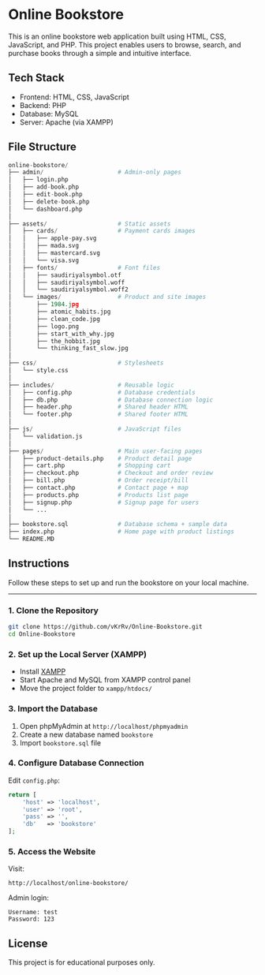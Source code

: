 # Online Bookstore

This is an online bookstore web application  built using HTML, CSS, JavaScript, and PHP. This project enables users to browse, search, and purchase books through a simple and intuitive interface.

## Tech Stack

- Frontend: HTML, CSS, JavaScript
- Backend: PHP
- Database: MySQL
- Server: Apache (via XAMPP)

## File Structure
```python
online-bookstore/
├── admin/                     # Admin-only pages
│   ├── login.php              
│   ├── add-book.php           
│   ├── edit-book.php          
│   ├── delete-book.php        
│   └── dashboard.php          
│
├── assets/                    # Static assets
│   ├── cards/                 # Payment cards images
│   │   ├── apple-pay.svg
│   │   ├── mada.svg
│   │   ├── mastercard.svg
│   │   └── visa.svg
│   ├── fonts/                 # Font files
│   │   ├── saudiriyalsymbol.otf
│   │   ├── saudiriyalsymbol.woff
│   │   └── saudiriyalsymbol.woff2
│   └── images/                # Product and site images
│       ├── 1984.jpg
│       ├── atomic_habits.jpg
│       ├── clean_code.jpg
│       ├── logo.png
│       ├── start_with_why.jpg
│       ├── the_hobbit.jpg
│       └── thinking_fast_slow.jpg
│
├── css/                       # Stylesheets
│   └── style.css             
│
├── includes/                  # Reusable logic
│   ├── config.php             # Database credentials
│   ├── db.php                 # Database connection logic
│   ├── header.php             # Shared header HTML
│   └── footer.php             # Shared footer HTML
│
├── js/                        # JavaScript files
│   └── validation.js                  
│
├── pages/                     # Main user-facing pages
│   ├── product-details.php    # Product detail page         
│   ├── cart.php               # Shopping cart
│   ├── checkout.php           # Checkout and order review
│   ├── bill.php               # Order receipt/bill
│   ├── contact.php            # Contact page + map
│   ├── products.php           # Products list page
│   ├── signup.php             # Signup page for users
│   └── ...
│             
├── bookstore.sql              # Database schema + sample data
├── index.php                  # Home page with product listings
└── README.MD                  
```

## Instructions

Follow these steps to set up and run the bookstore on your local machine.

---

### 1. Clone the Repository 

```bash
git clone https://github.com/vKrRv/Online-Bookstore.git
cd Online-Bookstore
```

### 2. Set up the Local Server (XAMPP)
- Install  [XAMPP](https://www.apachefriends.org/)
- Start Apache and MySQL from XAMPP control panel
- Move the project folder to `xampp/htdocs/`

### 3. Import the Database
1. Open phpMyAdmin at `http://localhost/phpmyadmin`
2. Create a new database named `bookstore`
3. Import `bookstore.sql` file

### 4. Configure Database Connection 
Edit `config.php`:
```php
return [
    'host' => 'localhost',
    'user' => 'root',
    'pass' => '',
    'db'   => 'bookstore'
];
```

### 5. Access the Website
Visit:
```arduino
http://localhost/online-bookstore/
```
Admin login:
```text
Username: test
Password: 123
```


## License

This project is for educational purposes only.
